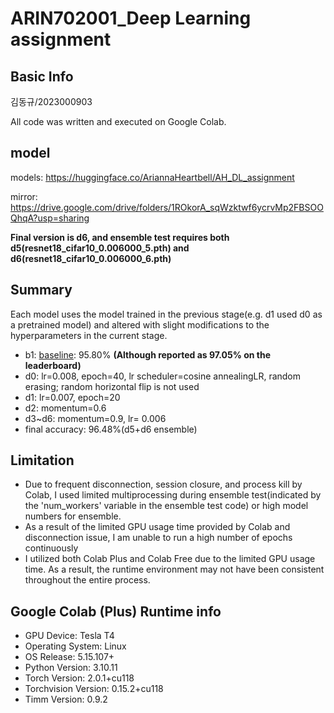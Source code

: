 # ARIN702001_Deep Learning assignment

## Basic Info
김동규/2023000903

All code was written and executed on Google Colab. 

## model
models: https://huggingface.co/AriannaHeartbell/AH_DL_assignment 

mirror: https://drive.google.com/drive/folders/1ROkorA_sqWzktwf6ycrvMp2FBSOOQhqA?usp=sharing

**Final version is d6, and ensemble test requires both d5(resnet18_cifar10_0.006000_5.pth) and d6(resnet18_cifar10_0.006000_6.pth)**

## Summary

Each model uses the model trained in the previous stage(e.g. d1 used d0 as a pretrained model) and altered with slight modifications to the hyperparameters in the current stage.
- b1: [baseline](https://github.com/heechul-knu/cifar-baseline): 95.80% **(Although reported as 97.05% on the leaderboard)**
- d0: lr=0.008, epoch=40, lr scheduler=cosine annealingLR, random erasing; random horizontal flip is not used
- d1: lr=0.007, epoch=20
- d2: momentum=0.6
- d3~d6: momentum=0.9, lr= 0.006
- final accuracy: 96.48%(d5+d6 ensemble) 

## Limitation
- Due to frequent disconnection, session closure, and process kill by Colab, I used limited multiprocessing during ensemble test(indicated by the 'num_workers' variable in the ensemble test code) or high model numbers for ensemble.
- As a result of the limited GPU usage time provided by Colab and disconnection issue, I am unable to run a high number of epochs continuously
- I utilized both Colab Plus and Colab Free due to the limited GPU usage time. As a result, the runtime environment may not have been consistent throughout the entire process.

## Google Colab (Plus) Runtime info 
- GPU Device: Tesla T4
- Operating System: Linux
- OS Release: 5.15.107+
- Python Version: 3.10.11
- Torch Version: 2.0.1+cu118
- Torchvision Version: 0.15.2+cu118
- Timm Version: 0.9.2
